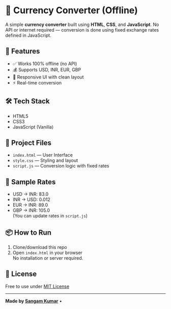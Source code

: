 # 💱 Currency Converter (Offline)

A simple **currency converter** built using **HTML**, **CSS**, and **JavaScript**. No API or internet required — conversion is done using fixed exchange rates defined in JavaScript.

## 🚀 Features
- ✅ Works 100% offline (no API)
- 💰 Supports USD, INR, EUR, GBP
- 📱 Responsive UI with clean layout
- ⚡ Real-time conversion

## 🛠 Tech Stack
- HTML5
- CSS3
- JavaScript (Vanilla)

## 📁 Project Files
- `index.html` — User Interface  
- `style.css` — Styling and layout  
- `script.js` — Conversion logic with fixed rates

## 🔄 Sample Rates
- USD → INR: 83.0  
- INR → USD: 0.012  
- EUR → INR: 89.0  
- GBP → INR: 105.0  
(You can update rates in `script.js`)

## 📦 How to Run
1. Clone/download this repo  
2. Open `index.html` in your browser  
No installation or server required.

## 📜 License
Free to use under [MIT License](LICENSE)

---

**Made by [Sangam Kumar](https://github.com/sangam1507)** • 
